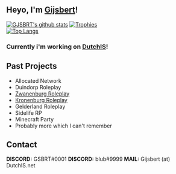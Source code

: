 ## Heyo, I'm <a href="https://GSBRT.xyz" target="_blank">Gijsbert</a>!

[![GJSBRT's github stats](https://github-readme-stats.vercel.app/api?username=GJSBRT&include_all_commits=true&count_private=true&show_icons=true&theme=dracula)](https://github.com/GJSBRT)
[![Trophies](https://github-profile-trophy.vercel.app/?username=GJSBRT&theme=dracula)](https://github.com/GJSBRT)
<br>
[![Top Langs](https://github-readme-stats.vercel.app/api/top-langs/?username=GJSBRT&theme=dracula)](https://github.com/GJSBRT)
### Currently i'm working on <a href="https://dutchis.net" target="_blank">DutchIS</a>!

## Past Projects
- Allocated Network
- Duindorp Roleplay
- [Zwanenburg Roleplay](https://github.com/zwanenburgroleplay)
- [Kronenburg Roleplay](https://github.com/Kronenburg-Roleplay)
- Gelderland Roleplay
- Sidelife RP
- Minecraft Party
- Probably more which I can't remember

## Contact
**DISCORD:** GSBRT#0001
**DISCORD:** blub#9999
**MAIL:** Gijsbert (at) DutchIS.net
